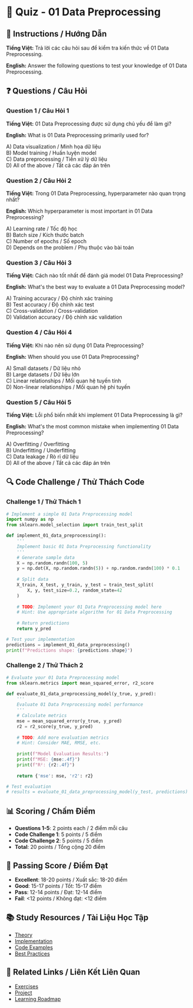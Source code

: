# 🧠 Quiz - 01 Data Preprocessing

## 📝 Instructions / Hướng Dẫn

**Tiếng Việt:** Trả lời các câu hỏi sau để kiểm tra kiến thức về 01 Data Preprocessing.

**English:** Answer the following questions to test your knowledge of 01 Data Preprocessing.

## ❓ Questions / Câu Hỏi

### Question 1 / Câu Hỏi 1
**Tiếng Việt:** 01 Data Preprocessing được sử dụng chủ yếu để làm gì?

**English:** What is 01 Data Preprocessing primarily used for?

A) Data visualization / Minh họa dữ liệu  
B) Model training / Huấn luyện model  
C) Data preprocessing / Tiền xử lý dữ liệu  
D) All of the above / Tất cả các đáp án trên

### Question 2 / Câu Hỏi 2
**Tiếng Việt:** Trong 01 Data Preprocessing, hyperparameter nào quan trọng nhất?

**English:** Which hyperparameter is most important in 01 Data Preprocessing?

A) Learning rate / Tốc độ học  
B) Batch size / Kích thước batch  
C) Number of epochs / Số epoch  
D) Depends on the problem / Phụ thuộc vào bài toán

### Question 3 / Câu Hỏi 3
**Tiếng Việt:** Cách nào tốt nhất để đánh giá model 01 Data Preprocessing?

**English:** What's the best way to evaluate a 01 Data Preprocessing model?

A) Training accuracy / Độ chính xác training  
B) Test accuracy / Độ chính xác test  
C) Cross-validation / Cross-validation  
D) Validation accuracy / Độ chính xác validation

### Question 4 / Câu Hỏi 4
**Tiếng Việt:** Khi nào nên sử dụng 01 Data Preprocessing?

**English:** When should you use 01 Data Preprocessing?

A) Small datasets / Dữ liệu nhỏ  
B) Large datasets / Dữ liệu lớn  
C) Linear relationships / Mối quan hệ tuyến tính  
D) Non-linear relationships / Mối quan hệ phi tuyến

### Question 5 / Câu Hỏi 5
**Tiếng Việt:** Lỗi phổ biến nhất khi implement 01 Data Preprocessing là gì?

**English:** What's the most common mistake when implementing 01 Data Preprocessing?

A) Overfitting / Overfitting  
B) Underfitting / Underfitting  
C) Data leakage / Rò rỉ dữ liệu  
D) All of the above / Tất cả các đáp án trên

## 🔍 Code Challenge / Thử Thách Code

### Challenge 1 / Thử Thách 1
```python
# Implement a simple 01 Data Preprocessing model
import numpy as np
from sklearn.model_selection import train_test_split

def implement_01_data_preprocessing():
    '''
    Implement basic 01 Data Preprocessing functionality
    '''
    # Generate sample data
    X = np.random.randn(100, 5)
    y = np.dot(X, np.random.randn(5)) + np.random.randn(100) * 0.1
    
    # Split data
    X_train, X_test, y_train, y_test = train_test_split(
        X, y, test_size=0.2, random_state=42
    )
    
    # TODO: Implement your 01 Data Preprocessing model here
    # Hint: Use appropriate algorithm for 01 Data Preprocessing
    
    # Return predictions
    return y_pred

# Test your implementation
predictions = implement_01_data_preprocessing()
print(f"Predictions shape: {predictions.shape}")
```

### Challenge 2 / Thử Thách 2
```python
# Evaluate your 01 Data Preprocessing model
from sklearn.metrics import mean_squared_error, r2_score

def evaluate_01_data_preprocessing_model(y_true, y_pred):
    '''
    Evaluate 01 Data Preprocessing model performance
    '''
    # Calculate metrics
    mse = mean_squared_error(y_true, y_pred)
    r2 = r2_score(y_true, y_pred)
    
    # TODO: Add more evaluation metrics
    # Hint: Consider MAE, RMSE, etc.
    
    print(f"Model Evaluation Results:")
    print(f"MSE: {mse:.4f}")
    print(f"R²: {r2:.4f}")
    
    return {'mse': mse, 'r2': r2}

# Test evaluation
# results = evaluate_01_data_preprocessing_model(y_test, predictions)
```

## 📊 Scoring / Chấm Điểm

- **Questions 1-5**: 2 points each / 2 điểm mỗi câu
- **Code Challenge 1**: 5 points / 5 điểm
- **Code Challenge 2**: 5 points / 5 điểm
- **Total**: 20 points / Tổng cộng 20 điểm

## 🎯 Passing Score / Điểm Đạt

- **Excellent**: 18-20 points / Xuất sắc: 18-20 điểm
- **Good**: 15-17 points / Tốt: 15-17 điểm  
- **Pass**: 12-14 points / Đạt: 12-14 điểm
- **Fail**: <12 points / Không đạt: <12 điểm

## 📚 Study Resources / Tài Liệu Học Tập

- [Theory](./THEORY_01_data_preprocessing.md)
- [Implementation](./IMPLEMENTATION_01_data_preprocessing.md)
- [Code Examples](./CODE_EXAMPLES_01_data_preprocessing.md)
- [Best Practices](./BEST_PRACTICES_01_data_preprocessing.md)

## 🔗 Related Links / Liên Kết Liên Quan

- [Exercises](./EXERCISES_01_data_preprocessing.md)
- [Project](./PROJECT_01_data_preprocessing.md)
- [Learning Roadmap](./LEARNING_ROADMAP_01_data_preprocessing.md)
